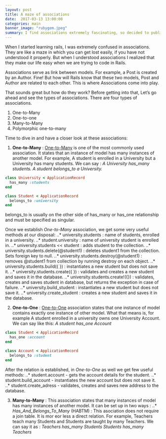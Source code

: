 ```yaml
---
layout: post
title: A maze of associations
date:  2017-03-13 13:00:00
categories: main
banner_image: "rubygem.jpeg"
summary: I find associations extremely fascinating, so decided to publish a post regarding Rails Associations. This post talks about the connection created by associations between two models, how they can be used, what methods user gets at his or her disposal, etc.
---
```


When I started learning rails, I was extremely confused in associations. They are like a maze in which you can get lost easily,
if you have not understood it properly. But when I understood associations I realized that they make our life easy when we are
trying to code in Rails.

Associations serve as link between models. For example, a Post is created by an Author. Fine! But how will Rails know that these
two models, Post and Author are related to each other. This is where Associations come into play.

That sounds great but how do they work? Before getting into that, Let’s go ahead and see the types of associations.
There are four types of associations.
1. One-to-Many
2. One-to-one
3. Many-to-Many
4. Polymorphic one-to-many

Time to dive in and have a closer look at these associations:

1. **One-to-Many** : [One-to-Many](http://guides.rubyonrails.org/association_basics.html#the-has-many-association) is one of
  the most commonly used association. It states that an instance of model has many instances of another model.
  For example, A student is enrolled in a University but a University has many students. We can say :
  _A University has_many students._
  _A student belongs_to a University._

  ```ruby
  class University < ApplicationRecord
    has_many :students
  end

  class Student < ApplicationRecord
    belongs_to :university
  end
  ```
  belongs_to is usually on the other side of has_many or has_one relationship and must be specified as singular.

  Once we establish _One-to-Many_ association, we get some very useful methods at our disposal:
  ..* university.students : name of students, enrolled in a university.
  ..* student.university : name of university student is enrolled in.
  ..* university.students << student : adds student to the collection.
  ..* university.students.delete(@student1) : deletes student1 from the collection. Sets foreign key to null.
  ..* university.students.destroy(@student1) : removes @student1 from collection by running destroy on each object.
  ..* university.students.build({ }) : instantiates a new student but does not save it.
  ..* university.students.create({ }) : validates and creates a new student and saves it in the database.
  ..* university.students.create!({}) : validates, creates and saves student in database, but returns the exception in case of failure.
  ..* university.build_student : instantiates a new student but does not save it.
  ..* university.create_student : creates a new student and saves it in the database.


2. **One-to-One** : [One-to-One](http://guides.rubyonrails.org/association_basics.html#the-has-one-association)
  association states that one instance of model contains exactly one instance of other model.
 What that means is, for example A student enrolled in a university owns one University Account. We can say like this:
 _A student has_one Account_

 ```ruby
 class Student < ApplicationRecord
   has_one :account
 end

 class Account < ApplicationRecord
   belongs_to :student
 end
 ```
 After the relation is established, in _One-to-One_ as well we get few useful methods:
 ..* student.account - gets the account details for the student.
 ..* student.build_account - instantiates the new account but does not save it.
 ..* student.create_adress - validates, creates and saves new address to the database.

3. **Many-to-Many** : This association states that many instances of model has many instances of another model.
It can be set up in two ways :
..* _Has_And_Belongs_To_Many_ (HABTM) : This asociation does not require a join table. It is mor eor less a direct relation.
For example, Teachers teach many Students and Students are taught by many Teachers.
We can say it as :
  _Teachers has_many Students_
  _Students has_many Teachers_


